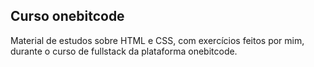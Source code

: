## Curso onebitcode

Material de estudos sobre HTML e CSS, com exercícios feitos por mim, durante o curso de fullstack da plataforma onebitcode.
